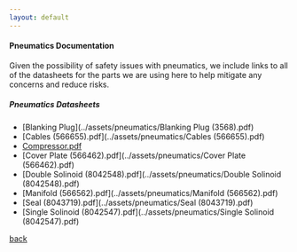 ```yaml
---
layout: default
---
```



#### Pneumatics Documentation

Given the possibility of safety issues with pneumatics, we include links to all of the datasheets for the parts we are using here to help mitigate any concerns and reduce risks.

#####  Pneumatics Datasheets

*   [Blanking Plug](../assets/pneumatics/Blanking Plug (3568).pdf)
*   [Cables (566655).pdf](../assets/pneumatics/Cables (566655).pdf)
*   [Compressor.pdf](../assets/pneumatics/Compressor.pdf)
*   [Cover Plate (566462).pdf](../assets/pneumatics/Cover Plate (566462).pdf)
*   [Double Solinoid (8042548).pdf](../assets/pneumatics/Double Solinoid (8042548).pdf)
*   [Manifold (566562).pdf](../assets/pneumatics/Manifold (566562).pdf)
*   [Seal (8043719).pdf](../assets/pneumatics/Seal (8043719).pdf)
*   [Single Solinoid (8042547).pdf](../assets/pneumatics/Single Solinoid (8042547).pdf)

[back](./)
